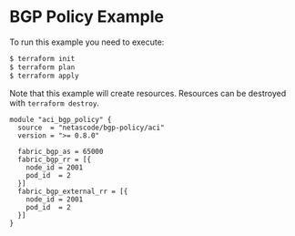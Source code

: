 <!-- BEGIN_TF_DOCS -->
# BGP Policy Example

To run this example you need to execute:

```bash
$ terraform init
$ terraform plan
$ terraform apply
```

Note that this example will create resources. Resources can be destroyed with `terraform destroy`.

```hcl
module "aci_bgp_policy" {
  source  = "netascode/bgp-policy/aci"
  version = ">= 0.8.0"

  fabric_bgp_as = 65000
  fabric_bgp_rr = [{
    node_id = 2001
    pod_id  = 2
  }]
  fabric_bgp_external_rr = [{
    node_id = 2001
    pod_id  = 2
  }]
}
```
<!-- END_TF_DOCS -->